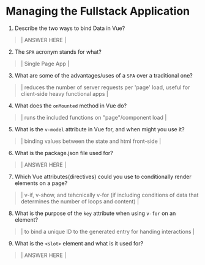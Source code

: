# Managing the Fullstack Application

1. Describe the two ways to bind Data in Vue?

  > | ANSWER HERE |

2. The `SPA` acronym stands for what?

  > | Single Page App |

3. What are some of the advantages/uses of a `SPA` over a traditional one?

  > | reduces the number of server requests per 'page' load, useful for client-side heavy functional apps |

4. What does the `onMounted` method in Vue do?

  > | runs the included functions on "page"/component load |

5. What is the `v-model` attribute in Vue for, and when might you use it?

  > | binding values between the state and html front-side |

6. What is the package.json file used for?

  > | ANSWER HERE |

7. Which Vue attributes(directives) could you use to conditionally render elements on a page?

  > | v-if, v-show, and tehcnically v-for (if including conditions of data that determines the number of loops and content) |

8. What is the purpose of the `key` attribute when using `v-for` on an element?

  > | to bind a unique ID to the generated entry for handing interactions |

9. What is the `<slot>` element and what is it used for?

  > | ANSWER HERE |
